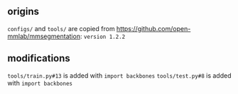 ## origins 
`configs/` and `tools/` are copied from https://github.com/open-mmlab/mmsegmentation: `version 1.2.2`

## modifications
`tools/train.py#13` is added with `import backbones`
`tools/test.py#8` is added with `import backbones`

 